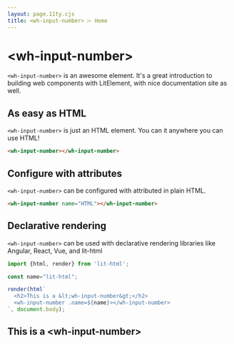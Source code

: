 ```yaml
---
layout: page.11ty.cjs
title: <wh-input-number> ⌲ Home
---
```


# &lt;wh-input-number>

`<wh-input-number>` is an awesome element. It's a great introduction to building web components with LitElement, with nice documentation site as well.

## As easy as HTML

<section class="columns">
  <div>

`<wh-input-number>` is just an HTML element. You can it anywhere you can use HTML!

```html
<wh-input-number></wh-input-number>
```

  </div>
  <div>

<wh-input-number></wh-input-number>

  </div>
</section>

## Configure with attributes

<section class="columns">
  <div>

`<wh-input-number>` can be configured with attributed in plain HTML.

```html
<wh-input-number name="HTML"></wh-input-number>
```

  </div>
  <div>

<wh-input-number name="HTML"></wh-input-number>

  </div>
</section>

## Declarative rendering

<section class="columns">
  <div>

`<wh-input-number>` can be used with declarative rendering libraries like Angular, React, Vue, and lit-html

```js
import {html, render} from 'lit-html';

const name="lit-html";

render(html`
  <h2>This is a &lt;wh-input-number&gt;</h2>
  <wh-input-number .name=${name}></wh-input-number>
`, document.body);
```

  </div>
  <div>

<h2>This is a &lt;wh-input-number&gt;</h2>
<wh-input-number name="lit-html"></wh-input-number>

  </div>
</section>
